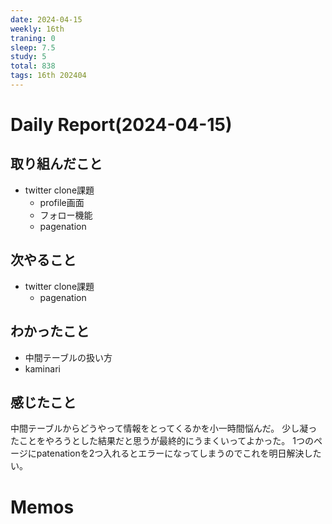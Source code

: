 ```yaml
---
date: 2024-04-15
weekly: 16th
traning: 0
sleep: 7.5
study: 5
total: 838
tags: 16th 202404 
---
```

# Daily Report(2024-04-15)
## 取り組んだこと
- twitter clone課題
	- profile画面
	- フォロー機能
	- pagenation
## 次やること
- twitter clone課題
	- pagenation
## わかったこと
- 中間テーブルの扱い方
- kaminari
## 感じたこと
中間テーブルからどうやって情報をとってくるかを小一時間悩んだ。
少し凝ったことをやろうとした結果だと思うが最終的にうまくいってよかった。
1つのページにpatenationを2つ入れるとエラーになってしまうのでこれを明日解決したい。
# Memos